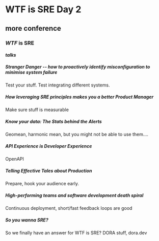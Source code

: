 # WTF is SRE Day 2

## more conference

### _WTF_ is SRE

#### _talks_

##### Stranger Danger -- how to proactively identify misconfiguration to minimise system failure

Test your stuff.
Test integrating different systems.

##### How leveraging SRE principles makes you a better Product Manager

Make sure stuff is measurable

##### Know your data: The Stats behind the Alerts

Geomean, harmonic mean, but you might not be able to use them....

##### API Experience is Developer Experience

OpenAPI

##### Telling Effective Tales about Production

Prepare, hook your audience early.

##### High-performing teams and software development death spiral

Continuous deployment, short/fast feedback loops are good

##### So you wanna SRE?

So we finally have an answer for WTF is SRE?
DORA stuff,
dora.dev
